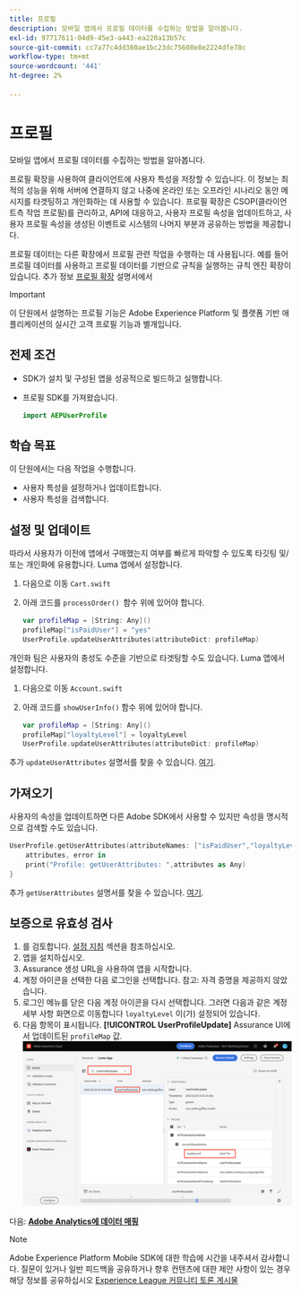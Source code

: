```yaml
---
title: 프로필
description: 모바일 앱에서 프로필 데이터를 수집하는 방법을 알아봅니다.
exl-id: 97717611-04d9-45e3-a443-ea220a13b57c
source-git-commit: cc7a77c4dd380ae1bc23dc75608e8e2224dfe78c
workflow-type: tm+mt
source-wordcount: '441'
ht-degree: 2%

---
```


# 프로필

모바일 앱에서 프로필 데이터를 수집하는 방법을 알아봅니다.

프로필 확장을 사용하여 클라이언트에 사용자 특성을 저장할 수 있습니다. 이 정보는 최적의 성능을 위해 서버에 연결하지 않고 나중에 온라인 또는 오프라인 시나리오 동안 메시지를 타겟팅하고 개인화하는 데 사용할 수 있습니다. 프로필 확장은 CSOP(클라이언트측 작업 프로필)를 관리하고, API에 대응하고, 사용자 프로필 속성을 업데이트하고, 사용자 프로필 속성을 생성된 이벤트로 시스템의 나머지 부분과 공유하는 방법을 제공합니다.

프로필 데이터는 다른 확장에서 프로필 관련 작업을 수행하는 데 사용됩니다. 예를 들어 프로필 데이터를 사용하고 프로필 데이터를 기반으로 규칙을 실행하는 규칙 엔진 확장이 있습니다. 추가 정보 [프로필 확장](https://aep-sdks.gitbook.io/docs/foundation-extensions/profile) 설명서에서

>[!IMPORTANT]
>
>이 단원에서 설명하는 프로필 기능은 Adobe Experience Platform 및 플랫폼 기반 애플리케이션의 실시간 고객 프로필 기능과 별개입니다.


## 전제 조건

* SDK가 설치 및 구성된 앱을 성공적으로 빌드하고 실행합니다.
* 프로필 SDK를 가져왔습니다.

   ```swift
   import AEPUserProfile
   ```

## 학습 목표

이 단원에서는 다음 작업을 수행합니다.

* 사용자 특성을 설정하거나 업데이트합니다.
* 사용자 특성을 검색합니다.


## 설정 및 업데이트

따라서 사용자가 이전에 앱에서 구매했는지 여부를 빠르게 파악할 수 있도록 타깃팅 및/또는 개인화에 유용합니다. Luma 앱에서 설정합니다.

1. 다음으로 이동 `Cart.swift`

1. 아래 코드를 `processOrder() `함수 위에 있어야 합니다.

   ```swift
   var profileMap = [String: Any]()
   profileMap["isPaidUser"] = "yes"
   UserProfile.updateUserAttributes(attributeDict: profileMap)
   ```

개인화 팀은 사용자의 충성도 수준을 기반으로 타겟팅할 수도 있습니다. Luma 앱에서 설정합니다.

1. 다음으로 이동 `Account.swift`

1. 아래 코드를 `showUserInfo()` 함수 위에 있어야 합니다.

   ```swift
   var profileMap = [String: Any]()
   profileMap["loyaltyLevel"] = loyaltyLevel
   UserProfile.updateUserAttributes(attributeDict: profileMap)
   ```

추가 `updateUserAttributes` 설명서를 찾을 수 있습니다. [여기](https://aep-sdks.gitbook.io/docs/foundation-extensions/profile/profile-api-references#update-user-attributes).

## 가져오기

사용자의 속성을 업데이트하면 다른 Adobe SDK에서 사용할 수 있지만 속성을 명시적으로 검색할 수도 있습니다.

```swift
UserProfile.getUserAttributes(attributeNames: ["isPaidUser","loyaltyLevel"]){
    attributes, error in
    print("Profile: getUserAttributes: ",attributes as Any)
}
```

추가 `getUserAttributes` 설명서를 찾을 수 있습니다. [여기](https://aep-sdks.gitbook.io/docs/foundation-extensions/profile/profile-api-references#get-user-attributes).

## 보증으로 유효성 검사

1. 를 검토합니다. [설정 지침](assurance.md) 섹션을 참조하십시오.
1. 앱을 설치하십시오.
1. Assurance 생성 URL을 사용하여 앱을 시작합니다.
1. 계정 아이콘을 선택한 다음 로그인을 선택합니다. 참고: 자격 증명을 제공하지 않았습니다.
1. 로그인 메뉴를 닫은 다음 계정 아이콘을 다시 선택합니다. 그러면 다음과 같은 계정 세부 사항 화면으로 이동합니다 `loyaltyLevel` 이(가) 설정되어 있습니다.
1. 다음 항목이 표시됩니다. **[!UICONTROL UserProfileUpdate]** Assurance UI에서 업데이트된 `profileMap` 값.
   ![프로필 유효성 검사](assets/mobile-profile-validate.png)

다음: **[Adobe Analytics에 데이터 매핑](analytics.md)**

>[!NOTE]
>
>Adobe Experience Platform Mobile SDK에 대한 학습에 시간을 내주셔서 감사합니다. 질문이 있거나 일반 피드백을 공유하거나 향후 컨텐츠에 대한 제안 사항이 있는 경우 해당 정보를 공유하십시오 [Experience League 커뮤니티 토론 게시물](https://experienceleaguecommunities.adobe.com/t5/adobe-experience-platform-launch/tutorial-discussion-implement-adobe-experience-cloud-in-mobile/td-p/443796)